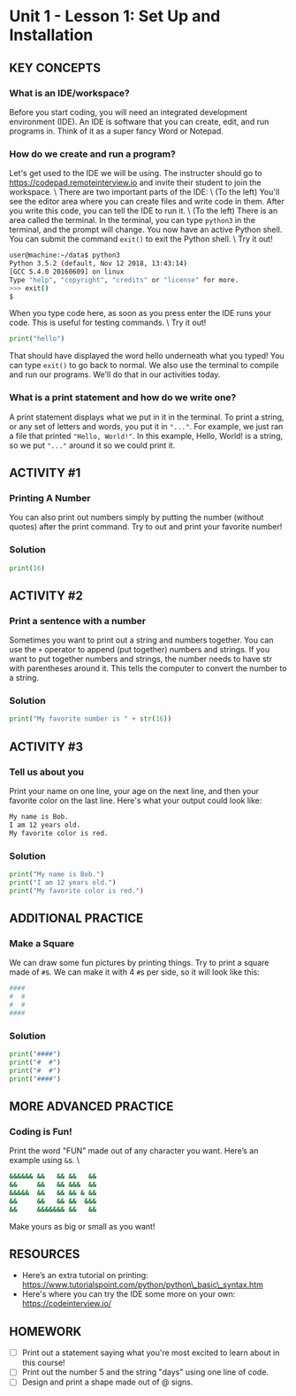 

# Unit 1 - Lesson 1: Set Up and Installation


## KEY CONCEPTS
### What is an IDE/workspace?
Before you start coding, you will need an integrated development environment (IDE). An IDE is software that you can create, edit, and run programs in. Think of it as a super fancy Word or Notepad.

### How do we create and run a program?
Let's get used to the IDE we will be using. The instructer should go to https://codepad.remoteinterview.io and invite their student to join the workspace. \\
There are two important parts of the IDE: \\
(To the left) You'll see the editor area where you can create files and write code in them. After you write this code, you can tell the IDE to run it. \\
(To the left) There is an area called the terminal. In the terminal, you can type `python3` in the terminal, and the prompt will change. You now have an active Python shell. You can submit the command `exit()` to exit the Python shell. \\
Try it out!
```bash
user@machine:~/data$ python3
Python 3.5.2 (default, Nov 12 2018, 13:43:14) 
[GCC 5.4.0 20160609] on linux
Type "help", "copyright", "credits" or "license" for more.
>>> exit()
$
```
When you type code here, as soon as you press enter the IDE runs your code. This is useful for testing commands. \\
Try it out!
```python
print("hello")
```
That should have displayed the word hello underneath what you typed! 
You can type `exit()` to go back to normal. We also use the terminal to compile and run our programs. We'll do that in our activities today.

### What is a print statement and how do we write one?
A print statement displays what we put in it in the terminal.
To print a string, or any set of letters and words, you put it in `"..."`. For example, we just ran a file that printed `"Hello, World!"`. In this example, Hello, World! is a string, so we put `"..."` around it so we could print it. 


## ACTIVITY #1
### Printing A Number
You can also print out numbers simply by putting the number (without quotes) after the print command.
Try to out and print your favorite number!
### Solution
```python
print(16)
```


## ACTIVITY #2
### Print a sentence with a number
Sometimes you want to print out a string and numbers together. You can use the `+` operator to append (put together) numbers and strings. If you want to put together numbers and strings, the number needs to have str with parentheses around it. This tells the computer to convert the number to a string.
### Solution
```python
print("My favorite number is " + str(16))
```


## ACTIVITY #3
### Tell us about you
Print your name on one line, your age on the next line, and then your favorite color on the last line. 
Here's what your output could look like:
```bash
My name is Bob.
I am 12 years old.
My favorite color is red.
```
### Solution
```python
print("My name is Bob.")
print("I am 12 years old.")
print("My favorite color is red.")
```

## ADDITIONAL PRACTICE
### Make a Square
We can draw some fun pictures by printing things. Try to print a square made of `#`s. We can make it with 4 `#`s per side, so it will look like this:
```bash
#### 
#  # 
#  # 
#### 
```
### Solution
```python
print("####")
print("#  #")
print("#  #")
print("####")
```


## MORE ADVANCED PRACTICE
### Coding is Fun!
Print the word "FUN" made out of any character you want. Here’s an example using `&`s. \\
```bash
&&&&&& &&   && &&   && 
&&     &&   && &&&  && 
&&&&&  &&   && && & && 
&&     &&   && &&  &&& 
&&     &&&&&&& &&   && 
```

Make yours as big or small as you want!


## RESOURCES
- Here’s an extra tutorial on printing: https://www.tutorialspoint.com/python/python\_basic\_syntax.htm
- Here's where you can try the IDE some more on your own: https://codeinterview.io/

## HOMEWORK
- [ ] Print out a statement saying what you're most excited to learn about in this course!
- [ ] Print out the number 5 and the string "days" using one line of code. 
- [ ] Design and print a shape made out of @ signs. 
